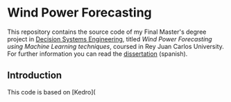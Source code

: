 # Wind Power Forecasting

This repository contains the source code of my Final Master's degree project in [Decision Systems Engineering](https://www.urjc.es/estudios/master/915-ingenieria-de-sistemas-de-decision), titled *Wind Power Forecasting using Machine Learning techniques*, coursed in Rey Juan Carlos University. For further information you can read the [dissertation](dissertation.pdf) (spanish).



## Introduction
This code is based on [Kedro](



